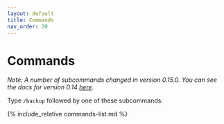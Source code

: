```yaml
---
layout: default
title: Commands
nav_order: 20
---
```


# Commands

*Note: A number of subcommands changed in version 0.15.0.  You can see the docs for version 0.14 [here](https://github.com/pcal43/fastback/blob/727a28247a4d2e6c9040293ab99e71a3c183b504/docs/commands-list.md).*

Type `/backup` followed by one of these subcommands:

{% include_relative commands-list.md %}
